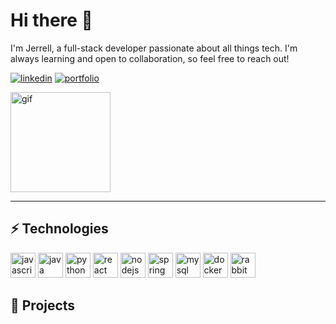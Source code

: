 # Hi there 👋

I'm Jerrell, a full-stack developer passionate about all things tech. I'm always learning and open to collaboration, so feel free to reach out!
    
[![linkedin](https://img.shields.io/badge/LinkedIn-0077B5?style=for-the-badge&logo=linkedin&logoColor=white)](https://www.linkedin.com/in/jerrelllzw/)
[![portfolio](https://img.shields.io/badge/Portfolio-255E63?style=for-the-badge&logo=About.me&logoColor=white)]()

<img alt="gif" width="160" src="https://user-images.githubusercontent.com/74038190/216649426-0c2ee152-84d8-4707-85c4-27a378d2f78a.gif"/>

---

## ⚡ Technologies

<p>
  <img alt="javascript" width="40" src="https://cdn.jsdelivr.net/gh/devicons/devicon@latest/icons/javascript/javascript-original.svg"/>
  <img alt="java" width="40" src="https://cdn.jsdelivr.net/gh/devicons/devicon@latest/icons/java/java-original.svg"/>
  <img alt="python" width="40" src="https://cdn.jsdelivr.net/gh/devicons/devicon@latest/icons/python/python-original.svg"/>
  <img alt="react" width="40" src="https://cdn.jsdelivr.net/gh/devicons/devicon@latest/icons/react/react-original.svg"/>
  <img alt="nodejs" width="40" src="https://cdn.jsdelivr.net/gh/devicons/devicon@latest/icons/nodejs/nodejs-original.svg"/>
  <img alt="spring" width="40" src="https://cdn.jsdelivr.net/gh/devicons/devicon@latest/icons/spring/spring-original.svg"/>
  <img alt="mysql" width="40" src="https://cdn.jsdelivr.net/gh/devicons/devicon@latest/icons/mysql/mysql-original.svg"/>
  <img alt="docker" width="40" src="https://cdn.jsdelivr.net/gh/devicons/devicon@latest/icons/docker/docker-plain.svg"/>
  <img alt="rabbitmq" width="40" src="https://cdn.jsdelivr.net/gh/devicons/devicon@latest/icons/rabbitmq/rabbitmq-original.svg"/>
</p>

## 🔨 Projects
